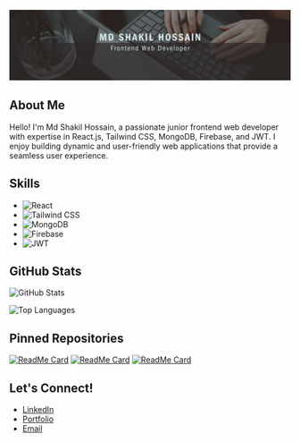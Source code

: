 ![Banner](https://github.com/Shakil4432/Shakil4432/blob/main/Black%20And%20Grey%20Professional%20Technology%20LinkedIn%20Banner%20(2).png?raw=true)

## About Me
Hello! I'm Md Shakil Hossain, a passionate junior frontend web developer with expertise in React.js, Tailwind CSS, MongoDB, Firebase, and JWT. I enjoy building dynamic and user-friendly web applications that provide a seamless user experience.

## Skills

- ![React](https://img.shields.io/badge/-React-black?logo=react&style=social)
- ![Tailwind CSS](https://img.shields.io/badge/-Tailwind%20CSS-black?logo=tailwindcss&style=social)
- ![MongoDB](https://img.shields.io/badge/-MongoDB-black?logo=mongodb&style=social)
- ![Firebase](https://img.shields.io/badge/-Firebase-black?logo=firebase&style=social)
- ![JWT](https://img.shields.io/badge/-JWT-black?logo=jsonwebtokens&style=social)

## GitHub Stats

![GitHub Stats](https://github-readme-stats.vercel.app/api?username=yourusername&show_icons=true&theme=radical)

![Top Languages](https://github-readme-stats.vercel.app/api/top-langs/?username=Shakil4432&layout=compact&theme=radical)

## Pinned Repositories

[![ReadMe Card](https://github-readme-stats.vercel.app/api/pin/?username=yourusername&repo=repo1&theme=radical)](https://github.com/yourusername/repo1)
[![ReadMe Card](https://github-readme-stats.vercel.app/api/pin/?username=yourusername&repo=repo2&theme=radical)](https://github.com/yourusername/repo2)
[![ReadMe Card](https://github-readme-stats.vercel.app/api/pin/?username=yourusername&repo=repo3&theme=radical)](https://github.com/yourusername/repo3)

## Let's Connect!

- [LinkedIn](https://www.linkedin.com/yourusername)
- [Portfolio](https://yourportfolio.com)
- [Email](mailto:youremail@example.com)
